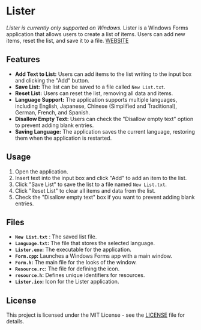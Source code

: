 # Lister

*Lister is currently only supported on Windows.*
Lister is a Windows Forms application that allows users to create a list of items. Users can add new items, reset the list, and save it to a file. [WEBSITE](https://tier.game-cave.net/lister/Lister.html)

## Features

- **Add Text to List:** Users can add items to the list writing to the input box and clicking the "Add" button.
- **Save List:** The list can be saved to a file called `New List.txt`.
- **Reset List:** Users can reset the list, removing all data and items.
- **Language Support:** The application supports multiple languages, including English, Japanese, Chinese (Simplified and Traditional), German, French, and Spanish.
- **Disallow Empty Text:** Users can check the "Disallow empty text" option to prevent adding blank entries.
- **Saving Language:** The application saves the current language, restoring them when the application is restarted.

## Usage

1. Open the application.
3. Insert text into the input box and click "Add" to add an item to the list.
4. Click "Save List" to save the list to a file named `New List.txt`.
5. Click "Reset List" to clear all items and data from the list.
6. Check the "Disallow empty text" box if you want to prevent adding blank entries.

## Files

- **`New List.txt`** : The saved list file.
- **`Language.txt`:** The file that stores the selected language.
- **`Lister.exe`:** The executable for the application.
- **`Form.cpp`:** Launches a Windows Forms app with a main window.
- **`Form.h`:** The main file for the looks of the window.
- **`Resource.rc`:** The file for defining the icon.
- **`resource.h`:** Defines unique identifiers for resources.
- **`Lister.ico`:** Icon for the Lister application.

## License

This project is licensed under the MIT License - see the [LICENSE](./LICENSE) file for details.
